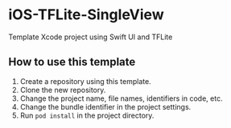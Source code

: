 # iOS-TFLite-SingleView
Template Xcode project using Swift UI and TFLite

## How to use this template
1. Create a repository using this template.
1. Clone the new repository.
1. Change the project name, file names, identifiers in code, etc.
1. Change the bundle identifier in the project settings.
1. Run ```pod install``` in the project directory.
